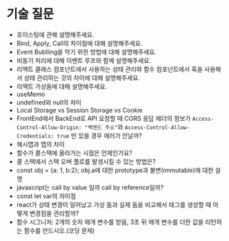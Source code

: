 # 기술 질문
- 호이스팅에 관해 설명해주세요.
- Bind, Apply, Call의 차이점에 대해 설명해주세요.
- Event Bublling을 막기 위한 방법에 대해 설명해주세요.
- 비동기 처리에 대해 이벤트 루프와 함께 설명해주세요.
- 리액트 클래스 컴포넌트에서 사용하는 상태 관리와 함수 컴포넌트에서 훅을 사용해서 상태 관리하는 것의 차이에 대해 설명해주세요.
- 리액트 가상돔에 대해 설명해주세요.
- useMemo
- undefined와 null의 차이
- Local Storage vs Session Storage vs Cookie
- FrontEnd에서 BackEnd로 API 요청할 때 CORS 응답 헤더의 정보가 `Access-Control-Allow-Origin: "백엔드 주소"`와 `Access-Control-Allow-Credentials: true` 만 있을 경우 에러가 안날까?
- 해시맵과 맵의 차이
- 함수가 콜스택에 올라가는 시점은 언제인가요?
- 콜 스택에서 스택 오버 플로를 발생시킬 수 있는 방법은?
- const obj = {a: 1, b:2}; obj.a에 대한 prototype과 불변(immutable)에 대한 설명
- javascript는 call by value 일까 call by reference일까?
- const let var의 차이점
- react가 상태 변경이 일어났고 가상 돔과 실제 돔을 비교해서 태그를 생성할 때 어떻게 변경점을 관리할까?
- 함수 시그니처: 2개의 숫자 매개 변수를 받음, 3초 뒤 매개 변수를 더한 값을 리턴하는 함수를 만드시오.(코딩 문제)
